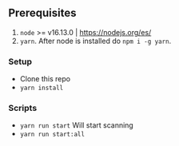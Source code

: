 ## Prerequisites

1. `node` >= v16.13.0 |  https://nodejs.org/es/
2. `yarn`. After node is installed do `npm i -g yarn`. 


### Setup
- Clone this repo
- `yarn install`


### Scripts
- `yarn run start` Will start scanning
- `yarn run start:all`